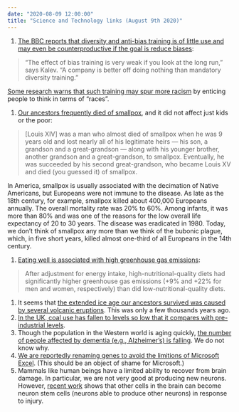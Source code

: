 ```yaml
---
date: "2020-08-09 12:00:00"
title: "Science and Technology links (August 9th 2020)"
---
```




1. [The BBC reports that diversity and anti-bias training is of little use and may even be counterproductive if the goal is reduce biases](https://www.bbc.com/worklife/article/20180702-why-diversity-training-can-be-more-harmful-than-beneficial):<br/>

> “The effect of bias training is very weak if you look at the long run,” says Kalev. “A company is better off doing nothing than mandatory diversity training.”


[Some research warns that such training may spur more racism](https://journals.sagepub.com/doi/10.1177/1948550618780728) by enticing people to think in terms of &ldquo;races&rdquo;.
1. [Our ancestors frequently died of smallpox](https://humanprogress.org/article.php?p=1181), and it did not affect just kids or the poor:<br/>

> [Louis XIV] was a man who almost died of smallpox when he was 9 years old and lost nearly all of his legitimate heirs — his son, a grandson and a great-grandson — along with his younger brother, another grandson and a great-grandson, to smallpox. Eventually, he was succeeded by his second great-grandson, who became Louis XV and died (you guessed it) of smallpox.

In America, smallpox is usually associated with the decimation of Native Americans, but Europeans were not immune to the disease. As late as the 18th century, for example, smallpox killed about 400,000 Europeans annually. The overall mortality rate was 20% to 60%. Among infants, it was more than 80% and was one of the reasons for the low overall life expectancy of 20 to 30 years. The disease was eradicated in 1980. Today, we don&rsquo;t think of smallpox any more than we think of the bubonic plague, which, in five short years, killed almost one-third of all Europeans in the 14th century.

1. [Eating well is associated with high greenhouse gas emissions](https://pubmed.ncbi.nlm.nih.gov/23364012/):<br/>

> After adjustment for energy intake, high-nutritional-quality diets had significantly higher greenhouse gas emissions (+9% and +22% for men and women, respectively) than did low-nutritional-quality diets.

1. It seems that [the extended ice age our ancestors survived was caused by several volcanic eruptions](https://advances.sciencemag.org/content/6/31/eaax8587). This was only a few thousands years ago.
1. [In the UK, coal use has fallen to levels so low that it compares with pre-industrial levels](https://twitter.com/drsimevans/status/1290321258886893576).
1. Though the population in the Western world is aging quickly, [the number of people affected by dementia (e.g., Alzheimer&rsquo;s) is falling](https://www.nytimes.com/2020/08/03/health/alzheimers-dementia-rates.html). We do not know why.
1. [We are reportedly renaming genes to avoid the limitions of Microsoft Excel](https://www.theverge.com/2020/8/6/21355674/human-genes-rename-microsoft-excel-misreading-dates). (This should be an object of shame for Microsoft.)
1. Mammals like human beings have a limited ability to recover from brain damage. In particular, we are not very good at producing new neurons. However, [recent work](https://www.cell.com/cell-stem-cell/fulltext/S1934-5909(20)30344-1) shows that other cells in the brain can become neuron stem cells (neurons able to produce other neurons) in response to injury.


